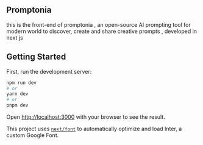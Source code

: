 ## Promptonia 

this is the front-end of promptonia ,  an open-source AI prompting tool for modern world to discover, create and share creative prompts , developed in next js 

## Getting Started

First, run the development server:

```bash
npm run dev
# or
yarn dev
# or
pnpm dev
```

Open [http://localhost:3000](http://localhost:3000) with your browser to see the result.

This project uses [`next/font`](https://nextjs.org/docs/basic-features/font-optimization) to automatically optimize and load Inter, a custom Google Font.






